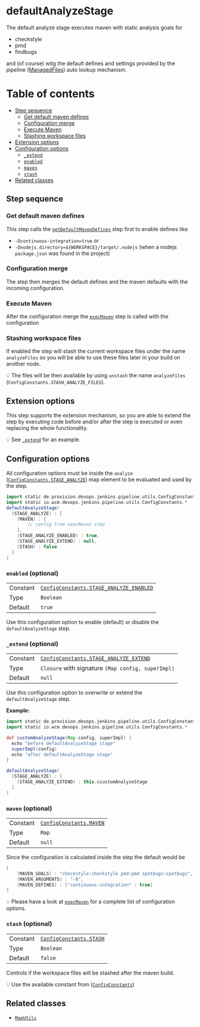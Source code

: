 # defaultAnalyzeStage

The default analyze stage executes maven with static analysis goals for
* checkstyle
* pmd
* findbugs

and (of course) witg the default defines and settings provided by the
pipeline
([ManagedFiles](https://github.com/wcm-io-devops/jenkins-pipeline-library/blob/master/docs/managed-files.md))
auto lookup mechanism.

# Table of contents
* [Step sequence](#step-sequence)
    * [Get default maven defines](#get-default-maven-defines)
    * [Configuration merge](#configuration-merge)
    * [Execute Maven](#execute-maven)
    * [Stashing workspace files](#stashing-workspace-files)
* [Extension options](#extension-options)
* [Configuration options](#configuration-options)
    * [`_extend`](#_extend-optional)
    * [`enabled`](enabled-optional)
    * [`maven`](#maven-optional)
    * [`stash`](#stash-optional)
* [Related classes](#related-classes)

## Step sequence

### Get default maven defines

This step calls the
[`getDefaultMavenDefines`](getDefaultMavenDefines.md) step first to enable
defines like
* `-Dcontinuous-integration=true` or
* `-Dnodejs.directory=${WORKSPACE}/target/.nodejs` (when a nodejs
  `package.json` was found in the project)

### Configuration merge

The step then merges the default defines and the maven defaults with the
incoming configuration.

### Execute Maven

After the configuration merge the
[`execMaven`](https://github.com/wcm-io-devops/jenkins-pipeline-library/blob/master/vars/execMaven.md)
step is called with the configuration

### Stashing workspace files

If enabled the step will stash the current workspace files under the
name `analyzeFiles` so you will be able to use these files later in your
build on another node.

:bulb: The files will be then available by using `unstash` the name `analyzeFiles` (`ConfigConstants.STASH_ANALYZE_FILES`).

## Extension options

This step supports the extension mechanism, so you are able to extend
the step by executing code before and/or after the step is executed or
even replacing the whole functionality.

:bulb: See [`_extend`](#_extend-optional) for an example.

## Configuration options

All configuration options must be inside the `analyze` ([`ConfigConstants.STAGE_ANALYZE`](../src/de/provision/devops/jenkins/pipeline/utils/ConfigConstants.groovy)) map element to be
evaluated and used by the step.

```groovy
import static de.provision.devops.jenkins.pipeline.utils.ConfigConstants.*
import static io.wcm.devops.jenkins.pipeline.utils.ConfigConstants.*
defaultAnalyzeStage(
  (STAGE_ANALYZE) : [
    (MAVEN) : [
        // config from execMaven step
    ],
    (STAGE_ANALYZE_ENABLED) : true,
    (STAGE_ANALYZE_EXTEND) : null,
    (STASH) : false
  ]
)
```

### `enabled` (optional)
|||
|---|---|
|Constant|[`ConfigConstants.STAGE_ANALYZE_ENABLED`](../src/de/provision/devops/jenkins/pipeline/utils/ConfigConstants.groovy)|
|Type|`Boolean`|
|Default|`true`|

Use this configuration option to enable (default) or disable the
`defaultAnalyzeStage` step.

### `_extend` (optional)
|||
|---|---|
|Constant|[`ConfigConstants.STAGE_ANALYZE_EXTEND`](../src/de/provision/devops/jenkins/pipeline/utils/ConfigConstants.groovy)|
|Type|`Closure` with signature `(Map config, superImpl)`|
|Default|`null`|

Use this configuration option to overwrite or extend the
`defaultAnalyzeStage` step.

**Example:**
```groovy
import static de.provision.devops.jenkins.pipeline.utils.ConfigConstants.*
import static io.wcm.devops.jenkins.pipeline.utils.ConfigConstants.*

def customAnalyzeStage(Map config, superImpl) {
  echo "before defaultAnalyzeStage stage"
  superImpl(config)
  echo "after defaultAnalyzeStage stage"
}

defaultAnalyzeStage(
  (STAGE_ANALYZE) : [
    (STAGE_ANALYZE_EXTEND) : this.&customAnalyzeStage
  ]
)

```

### `maven` (optional)

|          |                                                                                                                                                                  |
|:---------|:-----------------------------------------------------------------------------------------------------------------------------------------------------------------|
| Constant | [`ConfigConstants.MAVEN`](https://github.com/wcm-io-devops/jenkins-pipeline-library/blob/master/src/io/wcm/devops/jenkins/pipeline/utils/ConfigConstants.groovy) |
| Type     | `Map`                                                                                                                                                            |
| Default  | `null`                                                                                                                                                           |

Since the configuration is calculated inside the step the default would be
```groovy
[
    (MAVEN_GOALS) : "checkstyle:checkstyle pmd:pmd spotbugs:spotbugs",
    (MAVEN_ARGUMENTS) : "-B",
    (MAVEN_DEFINES) : ["continuous-integration" : true]
]
```

:bulb: Please have a look at [`execMaven`](https://github.com/wcm-io-devops/jenkins-pipeline-library/blob/master/vars/execMaven.md#configuration-options) for a complete list of configuration options.

### `stash` (optional)
|          |                                                                                                     |
|:---------|:----------------------------------------------------------------------------------------------------|
| Constant | [`ConfigConstants.STASH`](../src/de/provision/devops/jenkins/pipeline/utils/ConfigConstants.groovy) |
| Type     | `Boolean`                                                                                           |
| Default  | `false`                                                                                             |

Controls if the workspace files will be stashed after the maven build.

:bulb: Use the available constant from
([`ConfigConstants`](../src/de/provision/devops/jenkins/pipeline/utils/ConfigConstants.groovy))

## Related classes
* [`MapUtils`](https://github.com/wcm-io-devops/jenkins-pipeline-library/blob/master/src/io/wcm/devops/jenkins/pipeline/utils/maps/MapUtils.groovy)
